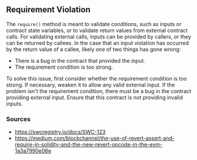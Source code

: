 ## Requirement Violation

The `require()` method is meant to validate conditions, such as inputs or contract state variables, or to validate return values from external contract calls. For validating external calls, inputs can be provided by callers, or they can be returned by callees. In the case that an input violation has occurred by the return value of a callee, likely one of two things has gone wrong:

- There is a bug in the contract that provided the input.
- The requirement condition is too strong.

To solve this issue, first consider whether the requirement condition is too strong. If necessary, weaken it to allow any valid external input. If the problem isn't the requirement condition, there must be a bug in the contract providing external input. Ensure that this contract is not providing invalid inputs.

### Sources

- https://swcregistry.io/docs/SWC-123
- https://medium.com/blockchannel/the-use-of-revert-assert-and-require-in-solidity-and-the-new-revert-opcode-in-the-evm-1a3a7990e06e
